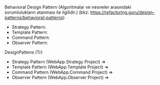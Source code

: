 Behavioral Design Pattern (Algoritmalar ve nesneler arasındaki sorumlulukların atanması ile ilgilidir.) (bkz: https://refactoring.guru/design-patterns/behavioral-patterns)

- Strategy Pattern: 
- Template Pattern:  
- Command Pattern:
- Observer Pattern:

DesignPattens (Tr)
- Strategy Pattern (WebApp.Strategy Project) => 
- Template Pattern (WebApp.Template Project) => 
- Command Pattern (WebApp.Command Project) =>
- Observer Pattern (WebApp.Observer Project) =>
